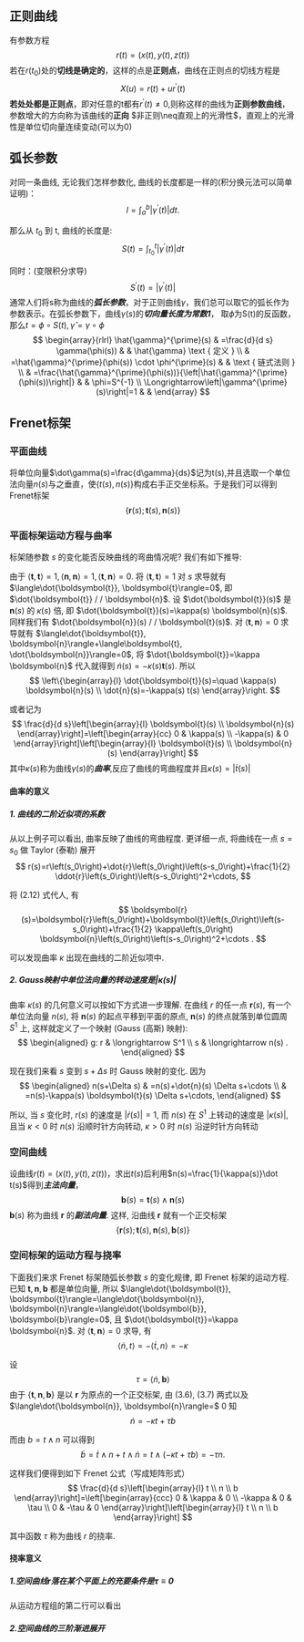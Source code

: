 ## 正则曲线
有参数方程$$r(t) = (x(t),y(t),z(t))$$
若在$r(t_0)$处的**切线是确定的**，这样的点是**正则点**，曲线在正则点的切线方程是$$X(u)=r(t)+ur^\prime(t)$$
**若处处都是正则点**，即对任意的t都有$r^\prime(t)\neq0$,则称这样的曲线为**正则参数曲线**，参数增大的方向称为该曲线的**正向**
$非正则\neq直观上的光滑性$，直观上的光滑性是单位切向量连续变动(可以为0)
## 弧长参数
对同一条曲线, 无论我们怎样参数化, 曲线的长度都是一样的(积分换元法可以简单证明)：
$$
l=\int_a^b\left|\gamma^{\prime}(t)\right| d t .
$$

那么从 $t_0$ 到 $\mathrm{t}$, 曲线的长度是:
$$
S(t)=\int_{t_0}^t\left|\gamma^{\prime}(t)\right| d t
$$

同时：(变限积分求导)
$$
S^{\prime}(t)=\left|\gamma^{\prime}(t)\right|
$$
通常人们将s称为曲线的***弧长参数***，对于正则曲线$\gamma$，我们总可以取它的弧长作为参数表示。在弧长参数下，曲线$\gamma(s)$的***切向量长度为常数1***，
取$\phi$为S(t)的反函数，那么$t=\phi \circ S(t),\hat{\gamma}=\gamma \circ \phi$
$$
\begin{array}{rlrl}
\hat{\gamma}^{\prime}(s) & =\frac{d}{d s} \gamma(\phi(s)) & & \hat{\gamma} \text { 定义 } \\
& =\hat{\gamma}^{\prime}(\phi(s)) \cdot \phi^{\prime}(s) & & \text { 链式法则 } \\
& =\frac{\hat{\gamma}^{\prime}(\phi(s))}{\left|\hat{\gamma}^{\prime}(\phi(s))\right|} & & \phi=S^{-1} \\
\Longrightarrow\left|\gamma^{\prime}(s)\right|=1 & &
\end{array}
$$


## Frenet标架
### 平面曲线
将单位向量$\dot\gamma(s)=\frac{d\gamma}{ds}$记为t(s),并且选取一个单位法向量$n(s)$与之垂直，使$\{t(s),n(s)\}$构成右手正交坐标系。于是我们可以得到Frenet标架$$\{\boldsymbol{r}(s) ; \boldsymbol{t}(s), \boldsymbol{n}(s)\}$$
### 平面标架运动方程与曲率
标架随参数 $s$ 的变化能否反映曲线的弯曲情况呢? 我们有如下推导:

由于 $\langle\boldsymbol{t}, \boldsymbol{t}\rangle=1,\langle\boldsymbol{n}, \boldsymbol{n}\rangle=1,\langle\boldsymbol{t}, \boldsymbol{n}\rangle=0$. 将 $\langle\boldsymbol{t}, \boldsymbol{t}\rangle=1$ 对 $s$ 求导就有 $\langle\dot{\boldsymbol{t}}, \boldsymbol{t}\rangle=0$, 即 $\dot{\boldsymbol{t}} / / \boldsymbol{n}$. 设 $\dot{\boldsymbol{t}}(s)$ 是 $\boldsymbol{n}(s)$ 的 $\kappa(s)$ 倍, 即 $\dot{\boldsymbol{t}}(s)=\kappa(s) \boldsymbol{n}(s)$. 同样我们有 $\dot{\boldsymbol{n}}(s) / / \boldsymbol{t}(s)$. 对 $\langle\boldsymbol{t}, \boldsymbol{n}\rangle=0$ 求导就有 $\langle\dot{\boldsymbol{t}}, \boldsymbol{n}\rangle+\langle\boldsymbol{t}, \dot{\boldsymbol{n}}\rangle=0$, 将 $\dot{\boldsymbol{t}}=\kappa \boldsymbol{n}$ 代入就得到 $\dot{n}(s)=-\kappa(s) \boldsymbol{t}(s)$. 所以
$$
\left\{\begin{array}{l}
\dot{\boldsymbol{t}}(s)=\quad \kappa(s) \boldsymbol{n}(s) \\
\dot{n}(s)=-\kappa(s) t(s)
\end{array}\right.
$$

或者记为
$$
\frac{d}{d s}\left[\begin{array}{l}
\boldsymbol{t}(s) \\
\boldsymbol{n}(s)
\end{array}\right]=\left[\begin{array}{cc}
0 & \kappa(s) \\
-\kappa(s) & 0
\end{array}\right]\left[\begin{array}{l}
\boldsymbol{t}(s) \\
\boldsymbol{n}(s)
\end{array}\right]
$$
其中$\kappa(s)$称为曲线$\gamma(s)$的***曲率***,反应了曲线的弯曲程度并且$\kappa(s)=|\dot t(s)|$
#### 曲率的意义
##### 1. 曲线的二阶近似项的系数
从以上例子可以看出, 曲率反映了曲线的弯曲程度. 更详细一点, 将曲线在一点 $s=s_0$ 做 Taylor (泰勒) 展开
$$
r(s)=r\left(s_0\right)+\dot{r}\left(s_0\right)\left(s-s_0\right)+\frac{1}{2} \ddot{r}\left(s_0\right)\left(s-s_0\right)^2+\cdots,
$$

将 (2.12) 式代人, 有
$$
\boldsymbol{r}(s)=\boldsymbol{r}\left(s_0\right)+\boldsymbol{t}\left(s_0\right)\left(s-s_0\right)+\frac{1}{2} \kappa\left(s_0\right) \boldsymbol{n}\left(s_0\right)\left(s-s_0\right)^2+\cdots .
$$

可以发现曲率 $\kappa$ 出现在曲线的二阶近似项中.
##### 2. Gauss映射中单位法向量的转动速度是$|\kappa(s)|$
曲率 $\kappa(s)$ 的几何意义可以按如下方式进一步理解. 在曲线 $r$ 的任一点 $\boldsymbol{r}(s)$, 有一个单位法向量 $n(s)$, 将 $\boldsymbol{n}(s)$ 的起点平移到平面的原点, $\boldsymbol{n}(s)$ 的终点就落到单位圆周 $S^1$ 上, 这样就定义了一个映射 (Gauss (高斯) 映射):
$$
\begin{aligned}
g: r & \longrightarrow S^1 \\
s & \longrightarrow n(s) .
\end{aligned}
$$

现在我们来看 $s$ 变到 $s+\Delta s$ 时 Gauss 映射的变化. 因为
$$
\begin{aligned}
n(s+\Delta s) & =n(s)+\dot{n}(s) \Delta s+\cdots \\
& =n(s)-\kappa(s) \boldsymbol{t}(s) \Delta s+\cdots,
\end{aligned}
$$

所以, 当 $s$ 变化时, $r(s)$ 的速度是 $|\dot{r}(s)|=1$, 而 $n(s)$ 在 $S^1$ 上转动的速度是 $|\kappa(s)|$, 且当 $\kappa<0$ 时 $n(s)$ 沿顺时针方向转动, $\kappa>0$ 时 $n(s)$ 沿逆时针方向转动


### 空间曲线
设曲线$r(t)=(x(t),y(t),z(t))$，求出$t(s)$后利用$n(s)=\frac{1}{\kappa(s)}\dot t(s)$得到***主法向量***，
$$
\boldsymbol{b}(s)=\boldsymbol{t}(s) \wedge \boldsymbol{n}(s)
$$
$\boldsymbol{b}(s)$ 称为曲线 $\boldsymbol{r}$ 的***副法向量***. 这样, 沿曲线 $\boldsymbol{r}$ 就有一个正交标架
$$
\{\boldsymbol{r}(s) ; \boldsymbol{t}(s), \boldsymbol{n}(s), \boldsymbol{b}(s)\}
$$
### 空间标架的运动方程与挠率
下面我们来求 Frenet 标架随弧长参数 $s$ 的变化规律, 即 Frenet 标架的运动方程. 已知 $\boldsymbol{t}, \boldsymbol{n}, \boldsymbol{b}$ 都是单位向量, 所以 $\langle\dot{\boldsymbol{t}}, \boldsymbol{t}\rangle=\langle\dot{\boldsymbol{n}}, \boldsymbol{n}\rangle=\langle\dot{\boldsymbol{b}}, \boldsymbol{b}\rangle=0$, 且 $\dot{\boldsymbol{t}}=\kappa \boldsymbol{n}$. 对 $\langle\boldsymbol{t}, \boldsymbol{n}\rangle=0$ 求导, 有
$$
\langle\dot{n}, t\rangle=-\langle\dot{t}, n\rangle=-\kappa
$$

设
$$
\tau=\langle\dot{n}, \boldsymbol{b}\rangle
$$
由于 $\{\boldsymbol{t}, \boldsymbol{n}, \boldsymbol{b}\}$ 是以 $\boldsymbol{r}$ 为原点的一个正交标架, 由 (3.6), (3.7) 两式以及 $\langle\dot{\boldsymbol{n}}, \boldsymbol{n}\rangle=$ 0 知
$$
\dot{n}=-\kappa t+\tau b
$$

而由 $b=t \wedge n$ 可以得到
$$
\dot{b}=\dot{t} \wedge n+t \wedge \dot{n}=t \wedge(-\kappa t+\tau b)=-\tau n .
$$

这样我们便得到如下 Frenet 公式（写成矩阵形式）
$$
\frac{d}{d s}\left[\begin{array}{l}
t \\
n \\
b
\end{array}\right]=\left[\begin{array}{ccc}
0 & \kappa & 0 \\
-\kappa & 0 & \tau \\
0 & -\tau & 0
\end{array}\right]\left[\begin{array}{l}
t \\
n \\
b
\end{array}\right]
$$

其中函数 $\tau$ 称为曲线 $r$ 的挠率.

#### 挠率意义
##### 1.空间曲线r落在某个平面上的充要条件是$\tau \equiv 0$
从运动方程组的第二行可以看出
##### 2.空间曲线的三阶渐进展开




